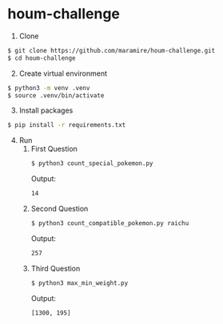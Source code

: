 # houm-challenge

1. Clone

```bash
$ git clone https://github.com/maramire/houm-challenge.git
$ cd houm-challenge
```

2. Create virtual environment

```bash
$ python3 -m venv .venv
$ source .venv/bin/activate
```

3. Install packages

```bash
$ pip install -r requirements.txt
```

4. Run
   1. First Question
      ```bash
      $ python3 count_special_pokemon.py
      ```
      Output:
      ```bash
      14
      ```
   2. Second Question
      ```bash
      $ python3 count_compatible_pokemon.py raichu
      ```
      Output:
      ```bash
      257
      ```
   3. Third Question
      ```bash
      $ python3 max_min_weight.py
      ```
      Output:
      ```bash
      [1300, 195]
      ```
